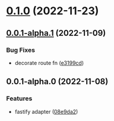 # [0.1.0](https://github.com/wooksjs/fastify-adapter/compare/v0.0.1-alpha.1...v0.1.0) (2022-11-23)



## [0.0.1-alpha.1](https://github.com/wooksjs/fastify-adapter/compare/v0.0.1-alpha.0...v0.0.1-alpha.1) (2022-11-09)


### Bug Fixes

* decorate route fn ([e3199cd](https://github.com/wooksjs/fastify-adapter/commit/e3199cdcbb2c9460369fb988983c673b3c36a935))



## 0.0.1-alpha.0 (2022-11-08)


### Features

* fastify adapter ([08e9da2](https://github.com/wooksjs/fastify-adapter/commit/08e9da232626febe822f92cfd26222d3abbe4d4c))



